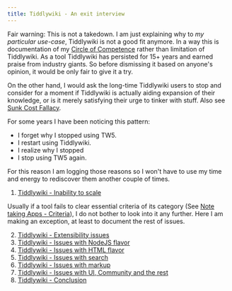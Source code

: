 ```yaml
---
title: Tiddlywiki - An exit interview
---
```




Fair warning: This is not a takedown. I am just explaining why to _my particular use-case_, Tiddlywiki is not a good fit anymore. In a way this is documentation of my [Circle of Competence](/digital-garden/circle_of_competence) rather than limitation of Tiddlywiki. As a tool Tiddlywiki has persisted for 15+ years and earned praise from industry giants. So before dismissing it based on anyone's opinion, it would be only fair to give it a try.

On the other hand, I would ask the long-time Tiddlywiki users to stop and consider for a moment if Tiddlywiki is actually aiding expansion of their knowledge, or is it merely satisfying their urge to tinker with stuff. Also see [Sunk Cost Fallacy](/digital-garden/sunk_cost_fallacy).

For some years I have been noticing this pattern:

- I forget why I stopped using TW5.
- I restart using Tiddlywiki.
- I realize why I stopped
- I stop using TW5 again.

For this reason I am logging those reasons so I won't have to use my time and energy to rediscover them another couple of times.

1. [Tiddlywiki - Inability to scale](/digital-garden/tiddlywiki_-_inability_to_scale)

Usually if a tool fails to clear essential criteria of its category (See [Note taking Apps - Criteria](/digital-garden/note_taking_apps_-_criteria)), I do not bother to look into it any further. Here I am making an exception, at least to document the rest of issues.

2. [Tiddlywiki - Extensibility issues](/digital-garden/tiddlywiki_-_extensibility_issues)
3. [Tiddlywiki - Issues with NodeJS flavor](/digital-garden/tiddlywiki_-_issues_with_nodejs_flavor)
4. [Tiddlywiki - Issues with HTML flavor](/digital-garden/tiddlywiki_-_issues_with_html_flavor)
5. [Tiddlywiki - Issues with search](/digital-garden/tiddlywiki_-_issues_with_search)
6. [Tiddlywiki - Issues with markup](/digital-garden/tiddlywiki_-_issues_with_markup)
7. [Tiddlywiki - Issues with UI, Community and the rest](/digital-garden/tiddlywiki_-_issues_with_ui_community_and_the_rest)
8. [Tiddlywiki - Conclusion](/digital-garden/tiddlywiki_-_conclusion)
